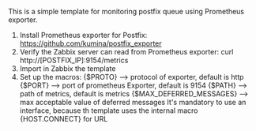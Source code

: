 This is a simple template for monitoring postfix queue using Prometheus exporter.
1) Install Prometheus exporter for Postfix: https://github.com/kumina/postfix_exporter
2) Verify the Zabbix server can read from Prometheus exporter: curl http://[POSTFIX_IP]:9154/metrics
3) Import in Zabbix the template
4) Set up the macros: {$PROTO} --> protocol of exporter, default is http
                      {$PORT} --> port of prometheus Exporter, default is 9154
                      {$PATH} --> path of metrics, default is metrics
                      {$MAX_DEFERRED_MESSAGES} --> max acceptable value of deferred messages
It's mandatory to use an interface, because th template uses the internal macro {HOST.CONNECT} for URL
